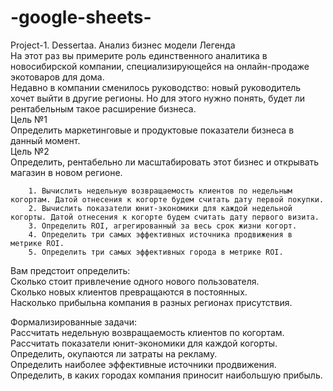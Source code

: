 # -google-sheets-
Project-1. Dessertaa. Анализ бизнес модели
	Легенда						
		На этот раз вы примерите роль единственного аналитика в новосибирской компании, специализирующейся на онлайн-продаже экотоваров для дома.					
		Недавно в компании сменилось руководство: новый руководитель хочет выйти в другие регионы. Но для этого нужно понять, будет ли рентабельным такое расширение бизнеса.					
	Цель №1						
		Определить маркетинговые и продуктовые показатели бизнеса в данный момент.					
	Цель №2						
		Определить, рентабельно ли масштабировать этот бизнес и открывать магазин в новом регионе.					
							
		1. Вычислить недельную возвращаемость клиентов по недельным когортам. Датой отнесения к когорте будем считать дату первой покупки.					
		2. Вычислить показатели юнит-экономики для каждой недельной когорты. Датой отнесения к когорте будем считать дату первого визита.					
		3. Определить ROI, агрегированный за весь срок жизни когорт.					
		4. Определить три самых эффективных источника продвижения в метрике ROI.					
		5. Определить три самых эффективных города в метрике ROI.					
							
							
Вам предстоит определить:							
		Сколько стоит привлечение одного нового пользователя.					
		Сколько новых клиентов превращаются в постоянных.					
		Насколько прибыльна компания в разных регионах присутствия.					
							
Формализированные задачи:							
		Рассчитать недельную возвращаемость клиентов по когортам.					
		Рассчитать показатели юнит-экономики для каждой когорты.					
		Определить, окупаются ли затраты на рекламу.					
		Определить наиболее эффективные источники продвижения.					
		Определить, в каких городах компания приносит наибольшую прибыль.					
